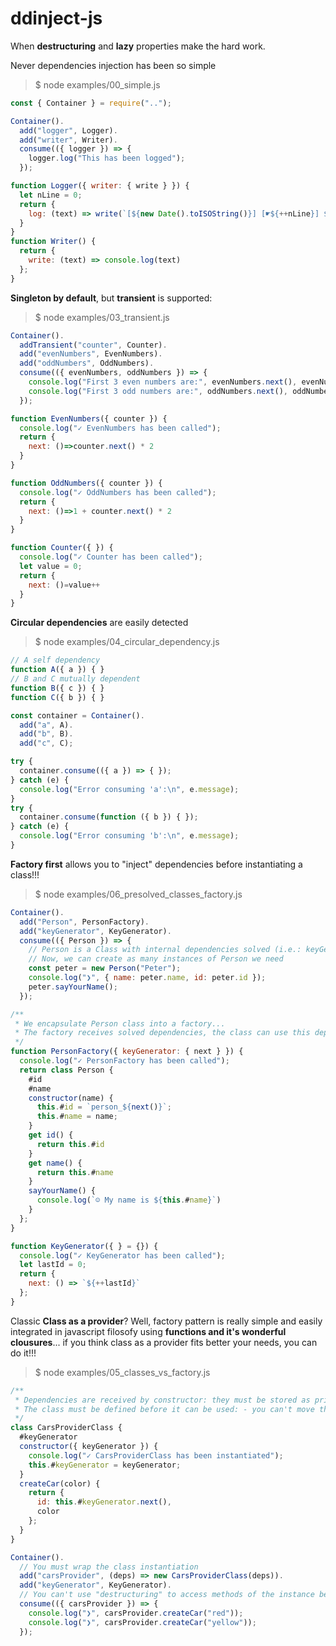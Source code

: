 # ddinject-js

When **destructuring** and **lazy** properties make the hard work.

Never dependencies injection has been so simple

> $ node examples/00_simple.js

```javascript
const { Container } = require("..");

Container().
  add("logger", Logger).
  add("writer", Writer).
  consume(({ logger }) => {
    logger.log("This has been logged");
  });

function Logger({ writer: { write } }) {
  let nLine = 0;
  return {
    log: (text) => write(`[${new Date().toISOString()}] [☛${++nLine}] ${text}`)
  }
}
function Writer() {
  return {
    write: (text) => console.log(text)
  };
}
```

**Singleton by default**, but **transient** is supported:

> $ node examples/03_transient.js

```javascript
Container().
  addTransient("counter", Counter).
  add("evenNumbers", EvenNumbers).
  add("oddNumbers", OddNumbers).
  consume(({ evenNumbers, oddNumbers }) => {
    console.log("First 3 even numbers are:", evenNumbers.next(), evenNumbers.next(), evenNumbers.next() );
    console.log("First 3 odd numbers are:", oddNumbers.next(), oddNumbers.next(), oddNumbers.next() );
  });

function EvenNumbers({ counter }) {
  console.log("✓ EvenNumbers has been called");
  return {
    next: ()=>counter.next() * 2
  }
}

function OddNumbers({ counter }) {
  console.log("✓ OddNumbers has been called");
  return {
    next: ()=>1 + counter.next() * 2
  }
}

function Counter({ }) {
  console.log("✓ Counter has been called");
  let value = 0;
  return {
    next: ()=value++
  }
}
```

**Circular dependencies** are easily detected

> $ node examples/04_circular_dependency.js

```javascript
// A self dependency
function A({ a }) { }
// B and C mutually dependent
function B({ c }) { }
function C({ b }) { }

const container = Container().
  add("a", A).
  add("b", B).
  add("c", C);

try {
  container.consume(({ a }) => { });
} catch (e) {
  console.log("Error consuming 'a':\n", e.message);
}
try {
  container.consume(function ({ b }) { });
} catch (e) {
  console.log("Error consuming 'b':\n", e.message);
}
```
**Factory first** allows you to "inject" dependencies before instantiating a class!!!

> $ node examples/06_presolved_classes_factory.js

```javascript
Container().
  add("Person", PersonFactory).
  add("keyGenerator", KeyGenerator).
  consume(({ Person }) => {
    // Person is a Class with internal dependencies solved (i.e.: keyGenerator)
    // Now, we can create as many instances of Person we need
    const peter = new Person("Peter");
    console.log("❯", { name: peter.name, id: peter.id });
    peter.sayYourName();
  });

/**
 * We encapsulate Person class into a factory... 
 * The factory receives solved dependencies, the class can use this dependencies because is defined into factory clousure
 */
function PersonFactory({ keyGenerator: { next } }) {
  console.log("✓ PersonFactory has been called");
  return class Person {
    #id
    #name
    constructor(name) {
      this.#id = `person_${next()}`;
      this.#name = name;
    }
    get id() {
      return this.#id
    }
    get name() {
      return this.#name
    }
    sayYourName() {
      console.log(`☺ My name is ${this.#name}`)
    }
  };
}

function KeyGenerator({ } = {}) {
  console.log("✓ KeyGenerator has been called");
  let lastId = 0;
  return {
    next: () => `${++lastId}`
  };
}
```

Classic **Class as a provider**?
Well, factory pattern is really simple and easily integrated in javascript filosofy using **functions and it's wonderful clousures**... if you think class as a provider fits better your needs, you can do it!!!

> $ node examples/05_classes_vs_factory.js

```javascript
/**
 * Dependencies are received by constructor: they must be stored as private properties.
 * The class must be defined before it can be used: - you can't move this declaration to the end of the file! 
 */
class CarsProviderClass {
  #keyGenerator
  constructor({ keyGenerator }) {
    console.log("✓ CarsProviderClass has been instantiated");
    this.#keyGenerator = keyGenerator;
  }
  createCar(color) {
    return {
      id: this.#keyGenerator.next(),
      color
    };
  }
}

Container().
  // You must wrap the class instantiation
  add("carsProvider", (deps) => new CarsProviderClass(deps)).
  add("keyGenerator", KeyGenerator).
  // You can't use "destructuring" to access methods of the instance because the internal "this" refernce changes:  It's a class limitation!!!
  consume(({ carsProvider }) => {
    console.log("❯", carsProvider.createCar("red"));
    console.log("❯", carsProvider.createCar("yellow"));
  });
```
